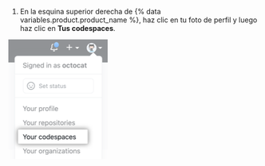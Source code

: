 1. En la esquina superior derecha de {% data variables.product.product_name %}, haz clic en tu foto de perfil y luego haz clic en **Tus codespaces**.

  ![Opción de menú 'Tus codespaces'](/assets/images/help/codespaces/your-codespaces-option.png)